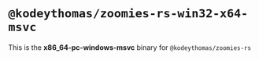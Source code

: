 # `@kodeythomas/zoomies-rs-win32-x64-msvc`

This is the **x86_64-pc-windows-msvc** binary for `@kodeythomas/zoomies-rs`

